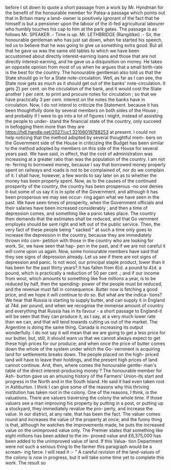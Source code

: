 before I sit down to quote a short passage from a work by Mr. Hyndman for the benefit of the honourable member for Patea-a passage which points out that in Britain many a land- owner is positively ignorant of the fact that he himself is but a pensioner upon the labour of the ill-fed agricultural labourer who humbly touches his cap to him at the park gates. The passage is as follows Mr. SPEAKER .- Time is up. Mr. LETHBRIDGE (Rangitikei) .- Sir, the honourable gentleman who has just sat down, when he started his speech, led us to believe that he was going to give us something extra good. But all that he gave us was the same old tables to which we have been accustomed about directly interest-earning loans and those that are not directly interest-earning, and he gave us a disquisition on money. He takes an opposite opinion from most of us when he argues that a small birth-rate is the best for the country. The honourable gentleman also told us that the State should go in for a State note-circulation. Well, as far as I can see, the State now gets as much as it should get out of the banks' note-circulation. It gets 2} per cent. on the circulation of the bank, and it would cost the State another } per cent. to print and procure notes for circulation ; so that we have practically 3 per cent. interest on the notes the banks have in circulation. Now, I do not intend to criticize the Statement. because it has been thoughtfully done by several members on both sides of the House ; and probably if I were to go into a lot of figures I might, instead of assisting the people to under- stand the financial state of the country, only succeed in befogging them more than they are https://hdl.handle.net/2027/uc1.32106019788253 at present. I could not help noticing that the method adopted by several thoughtful mem- bers on the Government side of the House in criticizing the Budget has been similar to the method adopted by members on this side of the House for several years past. We have said, in effect, that the cost of administration was increasing at a greater ratio than was the population of the country. I am not re- ferring to borrowed money, because I say that borrowed money properly spent on railways and roads is not to be complained of, nor do we complain of it. I shall have, however, a few words to say later on as to whether the money has been properly spent. Now, as to the causes of the continued prosperity of the country, the country has been prosperous -no one denies it-but some of us say it is in spite of the Government, and although it has been prosperous we may see occur- ring again what we have seen in the past. We have seen times of prosperity, when the Government officials and their salaries have been increased considerably ; and then a time of depression comes, and something like a panic takes place. The country then demands that the estimates shall be reduced, and that Go vernment employés should be sent right and left out of the public service. Then, the very fact of these people being " sacked " at such a time only goes to increase the depression in the country, because they are immediately thrown into com- petition with those in the country who are looking for work. Sir, we have seen that hap- pen in the past, and if we are not careful it will come upon us again. Now, some honourable members have said that they see signs of depression already. Let us see if there are not signs of depression and panic. Is not wool, our principal staple product, lower than it has been for the past thirty years? It has fallen from 8}d. a pound to 4}d. a pound, which is practically a reduction of 50 per cent .; and if our income from wool, which amounts to something like five millions a year, is to be reduced by half, then the spending- power of the people must be reduced, and the revenue must fall in consequence. Butter now is fetching a good price, and we hope it will continue to do so. But what are the indica- tions? We hear that Russia is starting to supply butter, and can supply it in England at 74d. per pound, and when we recognise the immense amount of country and everything that Russia has in its favour - a short passage to England-it will be seen that they can produce it, as I say, at a very much lower rate than we can, and that will tend towards cutting us out of the market. The Argentine is doing the same thing. Canada is increasing its output wonderfully. I do not say it will mean that we are going to get a less price for our butter, but, still, it should warn us that we cannot always expect to get these high prices for our produce; and when once the price of butter comes down the whole of the system under which the Go- vernment is acquiring land for settlements breaks down. The people placed on the high- priced land will have to leave their holdings, and the present high prices of land cannot continue. And, then, where comes the honourable gentle- man's table of the direct interest-producing money ? The honourable member for Ash- burton gave us an amusing history of the Farmers' Union-its start and progress in the North and in the South Island. He said it had even taken root in Ashburton. I think I can give some of the reasons why this thriving institution has taken root in the colony. One of the reasons, I think, is the valuations. There are valuers traversing the colony the whole time. If those valuers see a man improving his property by putting in a post, or putting up a stockyard, they immediately revalue the pro- perty, and increase the value. In our district, at any rate, that has been the fact. The valuer comes round and increases the value of the property at once; and the funny thing is that, although he watches the improvements made, he puts the increased value on the unimproved value only. The Premier states that something like eight millions has been added to the im- proved value and £6,375,000 has been added to the unimproved value of land. If this Valua- tion Department were not such a serious thing to the farmer this paragraph would be a scream- ing farce. I will read it :- " A careful revision of the land-values of the colony is now in progress, but it will take some time yet to complete this work. The result so <!-- PageNumber="1" --> 